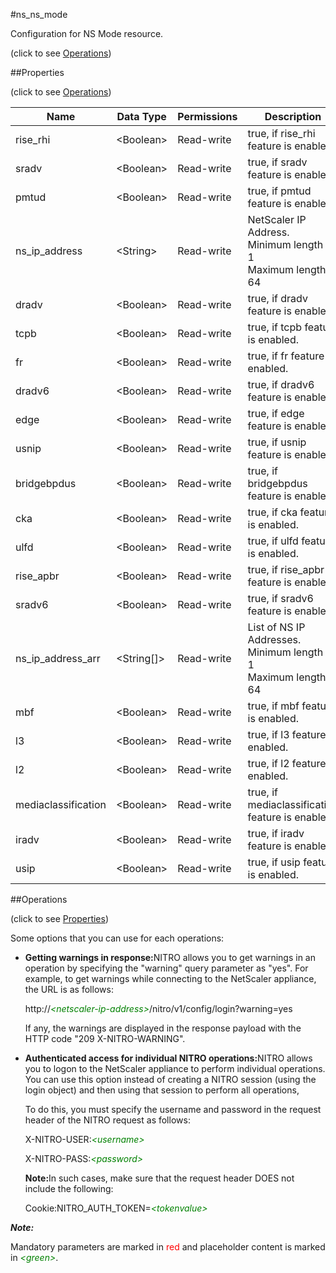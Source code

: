 #ns_ns_mode



Configuration for NS Mode resource.

<span>(click to see [Operations](#operations))</span>



##Properties 

<span>(click to see [Operations](#operations))</span>





<table><thead><tr><th>Name</th><th>Data Type</th><th>Permissions</th><th>Description</th></tr></thead><tbody><tr><td>rise_rhi</td><td>&lt;Boolean></td><td>Read-write</td><td>true, if rise_rhi feature is enabled.</td></tr><tr><td>sradv</td><td>&lt;Boolean></td><td>Read-write</td><td>true, if sradv feature is enabled.</td></tr><tr><td>pmtud</td><td>&lt;Boolean></td><td>Read-write</td><td>true, if pmtud feature is enabled.</td></tr><tr><td>ns_ip_address</td><td>&lt;String></td><td>Read-write</td><td>NetScaler IP Address.<br>Minimum length = 1<br>Maximum length = 64</td></tr><tr><td>dradv</td><td>&lt;Boolean></td><td>Read-write</td><td>true, if dradv feature is enabled.</td></tr><tr><td>tcpb</td><td>&lt;Boolean></td><td>Read-write</td><td>true, if tcpb feature is enabled.</td></tr><tr><td>fr</td><td>&lt;Boolean></td><td>Read-write</td><td>true, if fr feature is enabled.</td></tr><tr><td>dradv6</td><td>&lt;Boolean></td><td>Read-write</td><td>true, if dradv6 feature is enabled.</td></tr><tr><td>edge</td><td>&lt;Boolean></td><td>Read-write</td><td>true, if edge feature is enabled.</td></tr><tr><td>usnip</td><td>&lt;Boolean></td><td>Read-write</td><td>true, if usnip feature is enabled.</td></tr><tr><td>bridgebpdus</td><td>&lt;Boolean></td><td>Read-write</td><td>true, if bridgebpdus feature is enabled.</td></tr><tr><td>cka</td><td>&lt;Boolean></td><td>Read-write</td><td>true, if cka feature is enabled.</td></tr><tr><td>ulfd</td><td>&lt;Boolean></td><td>Read-write</td><td>true, if ulfd feature is enabled.</td></tr><tr><td>rise_apbr</td><td>&lt;Boolean></td><td>Read-write</td><td>true, if rise_apbr feature is enabled.</td></tr><tr><td>sradv6</td><td>&lt;Boolean></td><td>Read-write</td><td>true, if sradv6 feature is enabled.</td></tr><tr><td>ns_ip_address_arr</td><td>&lt;String[]></td><td>Read-write</td><td>List of NS IP Addresses.<br>Minimum length = 1<br>Maximum length = 64</td></tr><tr><td>mbf</td><td>&lt;Boolean></td><td>Read-write</td><td>true, if mbf feature is enabled.</td></tr><tr><td>l3</td><td>&lt;Boolean></td><td>Read-write</td><td>true, if l3 feature is enabled.</td></tr><tr><td>l2</td><td>&lt;Boolean></td><td>Read-write</td><td>true, if l2 feature is enabled.</td></tr><tr><td>mediaclassification</td><td>&lt;Boolean></td><td>Read-write</td><td>true, if mediaclassification feature is enabled.</td></tr><tr><td>iradv</td><td>&lt;Boolean></td><td>Read-write</td><td>true, if iradv feature is enabled.</td></tr><tr><td>usip</td><td>&lt;Boolean></td><td>Read-write</td><td>true, if usip feature is enabled.</td></tr></tbody></table>

##Operations 

<span>(click to see [Properties](#properties))</span>





Some options that you can use for each operations:

<ul><li><p><b>Getting warnings in response:</b>NITRO allows you to get warnings in an operation by specifying the "warning" query parameter as "yes". For example, to get warnings while connecting to the NetScaler appliance, the URL is as follows:</p><p>http://<span style="color:green;font-style:italic;">&lt;netscaler-ip-address&gt;</span>/nitro/v1/config/login?warning=yes</p><p>If any, the warnings are displayed in the response payload with the HTTP code "209 X-NITRO-WARNING".</p></li><li><p><b>Authenticated access for individual NITRO operations:</b>NITRO allows you to logon to the NetScaler appliance to perform individual operations. You can use this option instead of creating a NITRO session (using the login object) and then using that session to perform all operations,</p><p>To do this, you must specify the username and password in the request header of the NITRO request as follows:</p><p>X-NITRO-USER:<span style="color:green;font-style:italic;">&lt;username&gt;</span></p><p>X-NITRO-PASS:<span style="color:green;font-style:italic;">&lt;password&gt;</span></p><p><b>Note:</b>In such cases, make sure that the request header DOES not include the following:</p><p>Cookie:NITRO_AUTH_TOKEN=<span style="color:green;font-style:italic;">&lt;tokenvalue&gt;</span></p></li></ul>







***Note:*** 

Mandatory parameters are marked in <span style="color:#FF0000;">red</span> and placeholder content is marked in <span style="color:green;font-style:italic">&lt;green&gt;</span>.



